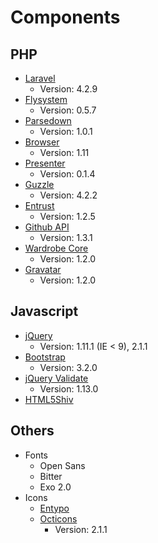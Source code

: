 # Components

## PHP

- [Laravel](http://laravel.com)
	- Version: 4.2.9
- [Flysystem](http://flysystem.thephpleague.com/)
	- Version: 0.5.7
- [Parsedown](http://parsedown.org/)
	- Version: 1.0.1
- [Browser](https://github.com/Ikimea/Browser)
	- Version: 1.11
- [Presenter](https://github.com/laracasts/Presenter)
	- Version: 0.1.4
- [Guzzle](http://guzzlephp.org/)
	- Version: 4.2.2
- [Entrust](https://github.com/Zizaco/entrust)
	- Version: 1.2.5
- [Github API](https://github.com/KnpLabs/php-github-api)
	- Version: 1.3.1
- [Wardrobe Core](https://github.com/wardrobecms/core)
	- Version: 1.2.0
- [Gravatar](https://github.com/forxer/gravatar)
	- Version: 1.2.0

## Javascript

- [jQuery](http://jquery.com/)
	- Version: 1.11.1 (IE < 9), 2.1.1
- [Bootstrap](http://getbootstrap.com)
	- Version: 3.2.0
- [jQuery Validate](http://jqueryvalidation.org/)
	- Version: 1.13.0
- [HTML5Shiv](https://code.google.com/p/html5shiv/)

## Others

- Fonts
	- Open Sans
	- Bitter
	- Exo 2.0
- Icons
	- [Entypo](http://entypo.com/)
	- [Octicons](http://octicons.github.com/)
		- Version: 2.1.1